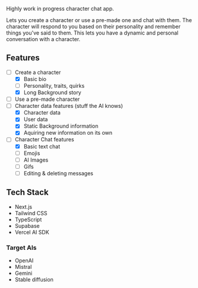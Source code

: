 Highly work in progress character chat app.

Lets you create a character or use a pre-made one and chat with them. The character will respond to you based on their personality and remember things you've said to them. This lets you have a dynamic and personal conversation with a character.


## Features
- [ ] Create a character 
    - [x] Basic bio
    - [ ] Personality, traits, quirks
    - [x] Long Background story
- [ ] Use a pre-made character
- [ ] Character data features (stuff the AI knows)
    - [x] Character data
    - [x] User data
    - [x] Static Background information
    - [x] Aquiring new information on its own
- [ ] Character Chat features
    - [x] Basic text chat
    - [ ] Emojis
    - [ ] AI Images
    - [ ] Gifs
    - [ ] Editing & deleting messages

## Tech Stack
- Next.js
- Tailwind CSS
- TypeScript
- Supabase
- Vercel AI SDK

### Target AIs
- OpenAI
- Mistral
- Gemini
- Stable diffusion
